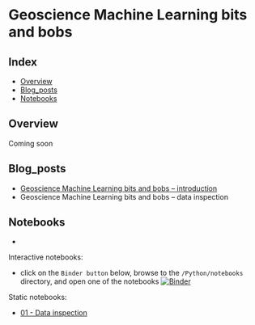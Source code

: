 # Geoscience Machine Learning bits and bobs #

## Index ##

* [Overview](#Overview)
* [Blog_posts](#Blog_posts)
* [Notebooks](#Notebooks)

## Overview ##
Coming soon

## Blog_posts ##

- [Geoscience Machine Learning bits and bobs – introduction](https://mycarta.wordpress.com/2019/06/17/geoscience-machine-learning-bits-and-bobs-introduction/)
- Geoscience Machine Learning bits and bobs – data inspection 

## Notebooks ##
-


Interactive notebooks:
* click on the `Binder button` below, browse to the `/Python/notebooks` directory, and open one of the notebooks
[![Binder](https://mybinder.org/badge_logo.svg)](https://mybinder.org/v2/gh/mycarta/Geoscience_Machine_Learning_bits_and_bobs/blob/master/01_ML_bits_n_bobs_data_inspection.ipynb/master)


Static notebooks:
* [01 - Data inspection](https://github.com/mycarta/Geoscience_Machine_Learning_bits_and_bobs/blob/master/01_ML_bits_n_bobs_data_inspection.ipynb)
